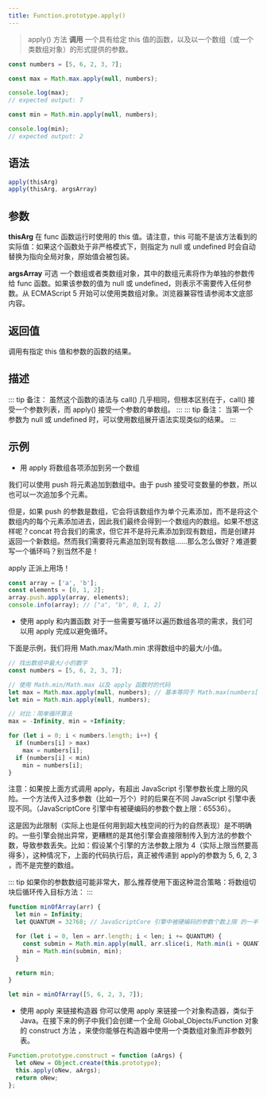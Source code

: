 ```yaml
---
title: Function.prototype.apply()
---
```


> apply() 方法 __调用__ 一个具有给定 this 值的函数，以及以一个数组（或一个类数组对象）的形式提供的参数。

``` js
const numbers = [5, 6, 2, 3, 7];

const max = Math.max.apply(null, numbers);

console.log(max);
// expected output: 7

const min = Math.min.apply(null, numbers);

console.log(min);
// expected output: 2
```

## 语法

``` js
apply(thisArg)
apply(thisArg, argsArray)
```

## 参数
__thisArg__
在 func 函数运行时使用的 this 值。请注意，this 可能不是该方法看到的实际值：如果这个函数处于非严格模式下，则指定为 null 或 undefined 时会自动替换为指向全局对象，原始值会被包装。

__argsArray__ 可选
一个数组或者类数组对象，其中的数组元素将作为单独的参数传给 func 函数。如果该参数的值为 null 或 undefined，则表示不需要传入任何参数。从 ECMAScript 5 开始可以使用类数组对象。浏览器兼容性请参阅本文底部内容。

## 返回值
调用有指定 this 值和参数的函数的结果。

## 描述
::: tip
备注： 虽然这个函数的语法与 call() 几乎相同，但根本区别在于，call() 接受一个参数列表，而 apply() 接受一个参数的单数组。
:::
::: tip
备注： 当第一个参数为 null 或 undefined 时，可以使用数组展开语法实现类似的结果。
:::

## 示例
- 用 apply 将数组各项添加到另一个数组

我们可以使用 push 将元素追加到数组中。由于 push 接受可变数量的参数，所以也可以一次追加多个元素。

但是，如果 push 的参数是数组，它会将该数组作为单个元素添加，而不是将这个数组内的每个元素添加进去，因此我们最终会得到一个数组内的数组。如果不想这样呢？concat 符合我们的需求，但它并不是将元素添加到现有数组，而是创建并返回一个新数组。然而我们需要将元素追加到现有数组......那么怎么做好？难道要写一个循环吗？别当然不是！

apply 正派上用场！

``` js
const array = ['a', 'b'];
const elements = [0, 1, 2];
array.push.apply(array, elements);
console.info(array); // ["a", "b", 0, 1, 2]
```

- 使用 apply 和内置函数
对于一些需要写循环以遍历数组各项的需求，我们可以用 apply 完成以避免循环。

下面是示例，我们将用 Math.max/Math.min 求得数组中的最大/小值。

``` js
// 找出数组中最大/小的数字
const numbers = [5, 6, 2, 3, 7];

// 使用 Math.min/Math.max 以及 apply 函数时的代码
let max = Math.max.apply(null, numbers); // 基本等同于 Math.max(numbers[0], ...) 或 Math.max(5, 6, ..)
let min = Math.min.apply(null, numbers);

// 对比：简单循环算法
max = -Infinity, min = +Infinity;

for (let i = 0; i < numbers.length; i++) {
  if (numbers[i] > max)
    max = numbers[i];
  if (numbers[i] < min)
    min = numbers[i];
}
```

注意：如果按上面方式调用 apply，有超出 JavaScript 引擎参数长度上限的风险。一个方法传入过多参数（比如一万个）时的后果在不同 JavaScript 引擎中表现不同。（JavaScriptCore 引擎中有被硬编码的参数个数上限：65536）。

这是因为此限制（实际上也是任何用到超大栈空间的行为的自然表现）是不明确的。一些引擎会抛出异常，更糟糕的是其他引擎会直接限制传入到方法的参数个数，导致参数丢失。比如：假设某个引擎的方法参数上限为 4（实际上限当然要高得多），这种情况下，上面的代码执行后，真正被传递到 apply的参数为 5, 6, 2, 3 ，而不是完整的数组。

::: tip
如果你的参数数组可能非常大，那么推荐使用下面这种混合策略：将数组切块后循环传入目标方法：
:::

``` js
function minOfArray(arr) {
  let min = Infinity;
  let QUANTUM = 32768; // JavaScriptCore 引擎中被硬编码的参数个数上限 的一半

  for (let i = 0, len = arr.length; i < len; i += QUANTUM) {
    const submin = Math.min.apply(null, arr.slice(i, Math.min(i + QUANTUM, len)));
    min = Math.min(submin, min);
  }

  return min;
}

let min = minOfArray([5, 6, 2, 3, 7]);
```

- 使用 apply 来链接构造器
你可以使用 apply 来链接一个对象构造器，类似于 Java。在接下来的例子中我们会创建一个全局 Global_Objects/Function 对象的 construct 方法 ，来使你能够在构造器中使用一个类数组对象而非参数列表。

``` js
Function.prototype.construct = function (aArgs) {
  let oNew = Object.create(this.prototype);
  this.apply(oNew, aArgs);
  return oNew;
};
```

